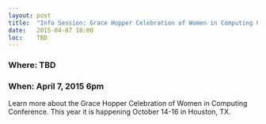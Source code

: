 ```yaml
---
layout: post
title:  "Info Session: Grace Hopper Celebration of Women in Computing Conference"
date:   2015-04-07 18:00
loc:    TBD
---
```


### Where: TBD
### When: April 7, 2015 6pm

Learn more about the Grace Hopper Celebration of Women in Computing Conference.
This year it is happening October 14-16 in Houston, TX.

